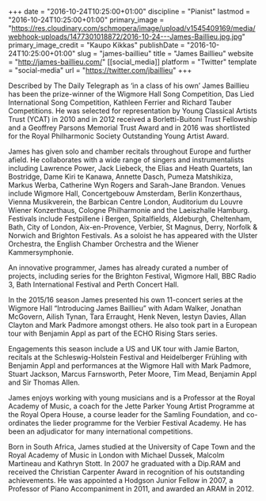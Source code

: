 +++
date = "2016-10-24T10:25:00+01:00"
discipline = "Pianist"
lastmod = "2016-10-24T10:25:00+01:00"
primary_image = "https://res.cloudinary.com/schmopera/image/upload/v1545409169/media/webhook-uploads/1477301018872/2016-10-24---James-Baillieu.jpg.jpg"
primary_image_credit = "Kaupo Kikkas"
publishDate = "2016-10-24T10:25:00+01:00"
slug = "james-baillieu"
title = "James Baillieu"
website = "http://james-baillieu.com/"
[[social_media]]
platform = "Twitter"
template = "social-media"
url = "https://twitter.com/jbaillieu"
+++

Described by The Daily Telegraph as ‘in a class of his own’ James Baillieu has been the prize-winner of the Wigmore Hall Song Competition, Das Lied International Song Competition, Kathleen Ferrier and Richard Tauber Competitions. He was selected for representation by Young Classical Artists Trust (YCAT) in 2010 and in 2012 received a Borletti-Buitoni Trust Fellowship and a Geoffrey Parsons Memorial Trust Award and in 2016 was shortlisted for the Royal Philharmonic Society Outstanding Young Artist Award.

James has given solo and chamber recitals throughout Europe and further afield.  He collaborates with a wide range of singers and instrumentalists including Lawrence Power, Jack Liebeck, the Elias and Heath Quartets, Ian Bostridge, Dame Kiri te Kanawa, Annette Dasch, Pumeza Matshikiza, Markus Werba, Catherine Wyn Rogers and Sarah-Jane Brandon. Venues include Wigmore Hall, Concertgebouw Amsterdam, Berlin Konzerthaus, Vienna Musikverein, the Barbican Centre London, Auditorium du Louvre Wiener Konzerthaus, Cologne Philharmonie and the Laeiszhalle Hamburg. Festivals include Festpillene i Bergen, Spitalfields, Aldeburgh, Cheltenham, Bath, City of London, Aix-en-Provence, Verbier, St Magnus, Derry, Norfolk & Norwich and Brighton Festivals.  As a soloist he has appeared with the Ulster Orchestra, the English Chamber Orchestra and the Wiener Kammersymphonie.

An innovative programmer, James has already curated a number of projects, including series for the Brighton Festival, Wigmore Hall, BBC Radio 3, Bath International Festival and Perth Concert Hall.

In the 2015/16 season James presented his own 11-concert series at the Wigmore Hall “Introducing James Baillieu” with Adam Walker, Jonathan McGovern, Ailish Tynan, Tara Erraught, Henk Neven, Iestyn Davies, Allan Clayton and Mark Padmore amongst others. He also took part in a European tour with Benjamin Appl as part of the ECHO Rising Stars series.

Engagements this season include a US and UK tour with Jamie Barton, recitals at the Schleswig-Holstein Festival and Heidelberger Frühling with Benjamin Appl and performances at the Wigmore Hall with Mark Padmore, Stuart Jackson, Marcus Farnsworth, Peter Moore, Tim Mead, Benjamin Appl and Sir Thomas Allen.

James enjoys working with young musicians and is a Professor at the Royal Academy of Music, a coach for the Jette Parker Young Artist Programme at the Royal Opera House, a course leader for the Samling Foundation, and co-ordinates the lieder programme for the Verbier Festival Academy. He has been an adjudicator for many international competitions.

Born in South Africa, James studied at the University of Cape Town and the Royal Academy of Music in London with Michael Dussek, Malcolm Martineau and Kathryn Stott.  In 2007 he graduated with a Dip.RAM and received the Christian Carpenter Award in recognition of his outstanding achievements.  He was appointed a Hodgson Junior Fellow in 2007, a Professor of Piano Accompaniment in 2011, and awarded an ARAM in 2012.


